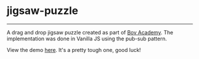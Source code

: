 # jigsaw-puzzle
---

A drag and drop jigsaw puzzle created as part of [Bov Academy](https://bovacademy.com/). The implementation was done in Vanilla JS using the pub-sub pattern.

View the demo [here](https://codephobe.github.io/jigsaw-puzzle/). It's a pretty tough one, good luck!